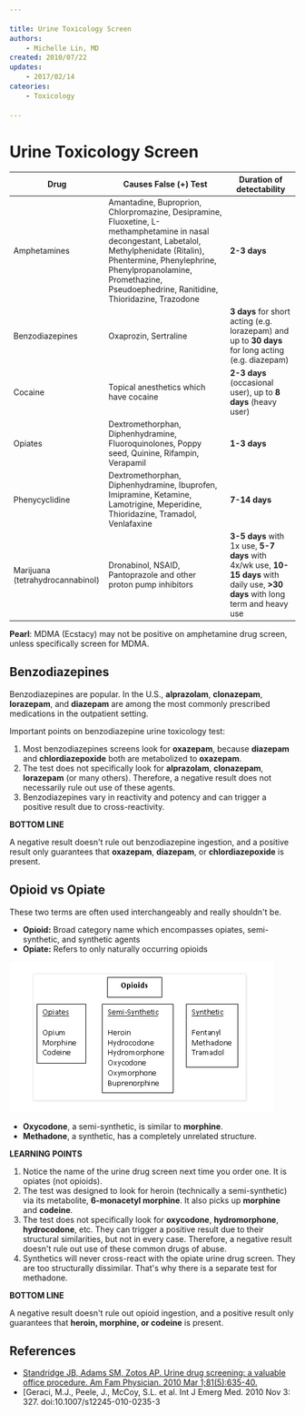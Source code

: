 ```yaml
---

title: Urine Toxicology Screen
authors:
    - Michelle Lin, MD
created: 2010/07/22
updates: 
    - 2017/02/14
cateories:
    - Toxicology

---
```




# Urine Toxicology Screen

| **Drug** | **Causes False (+) Test** | **Duration of detectability** |
| --- | ---| --- |
| Amphetamines | Amantadine, Buproprion, Chlorpromazine, Desipramine, Fluoxetine, L-methamphetamine in nasal decongestant, Labetalol, Methylphenidate (Ritalin), Phentermine, Phenylephrine, Phenylpropanolamine, Promethazine, Pseudoephedrine, Ranitidine, Thioridazine, Trazodone | **2-3 days** |
| Benzodiazepines | Oxaprozin, Sertraline | **3 days** for short acting (e.g. lorazepam) and up to **30 days** for long acting (e.g. diazepam) |
| Cocaine | Topical anesthetics which have cocaine | **2-3 days** (occasional user), up to **8 days** (heavy user) | 
| Opiates | Dextromethorphan, Diphenhydramine, Fluoroquinolones, Poppy seed, Quinine, Rifampin, Verapamil | **1-3 days** |
| Phenycyclidine | Dextromethorphan, Diphenhydramine, Ibuprofen, Imipramine, Ketamine, Lamotrigine, Meperidine, Thioridazine, Tramadol, Venlafaxine | **7-14 days** |
| Marijuana (tetrahydrocannabinol) | Dronabinol, NSAID, Pantoprazole and other proton pump inhibitors | **3-5 days** with 1x use, **5-7 days** with 4x/wk use, **10-15 days** with daily use, **&gt;30 days** with long term and heavy use |

**Pearl**:  MDMA (Ecstacy) may not be positive on amphetamine drug screen, unless specifically screen for MDMA. 

## Benzodiazepines

Benzodiazepines are popular. In the U.S., **alprazolam**, **clonazepam**, **lorazepam**, and **diazepam** are among the most commonly prescribed medications in the outpatient setting.

Important points on benzodiazepine urine toxicology test:

1.  Most benzodiazepines screens look for **oxazepam**, because **diazepam** and **chlordiazepoxide** both are metabolized to **oxazepam**.
2.  The test does not specifically look for **alprazolam**, **clonazepam**, **lorazepam** (or many others). Therefore, a negative result does not necessarily rule out use of these agents.
3.  Benzodiazepines vary in reactivity and potency and can trigger a positive result due to cross-reactivity.

**BOTTOM LINE**

A negative result doesn't rule out benzodiazepine ingestion, and a positive result only guarantees that **oxazepam**, **diazepam**, or **chlordiazepoxide** is present.

## Opioid vs Opiate

These two terms are often used interchangeably and really shouldn't be.

-   **Opioid:** Broad category name which encompasses opiates, semi-synthetic, and synthetic agents
-   **Opiate:** Refers to only naturally occurring opioids

![](image-1.png)
-   **Oxycodone**, a semi-synthetic, is similar to **morphine**.
-   **Methadone**, a synthetic, has a completely unrelated structure.

**LEARNING POINTS**

1.  Notice the name of the urine drug screen next time you order one. It is opiates (not opioids).
2.  The test was designed to look for heroin (technically a semi-synthetic) via its metabolite, **6-monacetyl morphine**. It also picks up **morphine** and **codeine**.
3.  The test does not specifically look for **oxycodone**, **hydromorphone**, **hydrocodone**, etc. They can trigger a positive result due to their structural similarities, but not in every case. Therefore, a negative result doesn't rule out use of these common drugs of abuse.
4.  Synthetics will never cross-react with the opiate urine drug screen. They are too structurally dissimilar. That's why there is a separate test for methadone.

**BOTTOM LINE**

A negative result doesn't rule out opioid ingestion, and a positive result only guarantees that **heroin, morphine, or codeine** is present.

## References

-   [Standridge JB, Adams SM, Zotos AP. Urine drug screening: a valuable office procedure. Am Fam Physician. 2010 Mar 1;81(5):635-40.](http://www.ncbi.nlm.nih.gov/pubmed/20187600)
-   [Geraci, M.J., Peele, J., McCoy, S.L. et al. Int J Emerg Med. 2010 Nov 3: 327. doi:10.1007/s12245-010-0235-3
